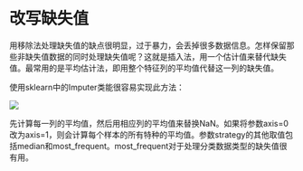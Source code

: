 # 改写缺失值

用移除法处理缺失值的缺点很明显，过于暴力，会丢掉很多数据信息。怎样保留那些非缺失值数据的同时处理缺失值呢？这就是插入法，用一个估计值来替代缺失值。最常用的是平均估计法，即用整个特征列的平均值代替这一列的缺失值。

使用sklearn中的Imputer类能很容易实现此方法：


![](https://ooo.0o0.ooo/2016/06/22/576a59c1abfc8.png)

先计算每一列的平均值，然后用相应列的平均值来替换NaN。如果将参数axis=0改为axis=1，则会计算每个样本的所有特种的平均值。参数strategy的其他取值包括median和most_frequent。most_frequent对于处理分类数据类型的缺失值很有用。









